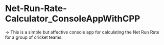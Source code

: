 # Net-Run-Rate-Calculator_ConsoleAppWithCPP

-> This is a simple but affective console app for calculating the Net Run Rate for a group of cricket teams.
